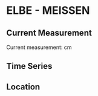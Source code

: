# ELBE - MEISSEN

## Current Measurement

Current measurement: <Value topic="rivers/pegel-online/ELBE/MEISSEN/measurementValue"/> cm

## Time Series

<TimeSeries topic="rivers/pegel-online/ELBE/MEISSEN/measurementValue" period="week" />

## Location

<WorldMap>
  <Marker lat="51.16440557554545" lon="13.475467710324812" labelTopic="rivers/pegel-online/ELBE/MEISSEN" />
</WorldMap>
